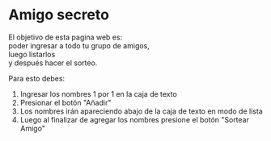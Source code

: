 # Amigo secreto
El objetivo de esta pagina web es:<br> 
poder ingresar a todo tu grupo de amigos,<br>
luego listarlos <br>
y después hacer el sorteo.<br>

Para esto debes:<br> 
1. Ingresar los nombres 1 por 1 en la caja de texto<br>
2. Presionar el botón "Añadir"<br>
3. Los nombres irán apareciendo abajo de la caja de texto en modo de lista<br>
4. Luego al finalizar de agregar los nombres presione el botón "Sortear Amigo"

